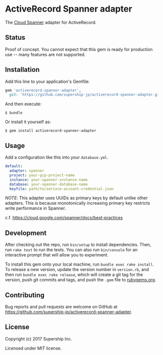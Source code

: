 # ActiveRecord Spanner adapter

The [Cloud Spanner](https://cloud.google.com/spanner/) adapter for ActiveRecord.

## Status
Proof of concept.
You cannot expect that this gem is ready for production use -- many features are not supported.

## Installation

Add this line to your application's Gemfile:

```ruby
gem 'activerecord-spanner-adapter',
  git: 'https://github.com/supership-jp/activerecord-spanner-adapter.git'
```

And then execute:

    $ bundle

Or install it yourself as:

    $ gem install activerecord-spanner-adapter

## Usage

Add a configuration like this into your `database.yml`.

```yaml
default:
  adapter: spanner
  project: your-gcp-project-name
  instance: your-spanner-instance-name
  database: your-spanner-database-name
  keyfile: path/to/serivce-account-credential.json
```

*NOTE*: This adapter uses UUIDs as primary keys by default unlike other adapters.
This is because monotonically increasing primary key restricts write performance in Spanner.

c.f. https://cloud.google.com/spanner/docs/best-practices


## Development

After checking out the repo, run `bin/setup` to install dependencies. Then, run `rake test` to run the tests. You can also run `bin/console` for an interactive prompt that will allow you to experiment.

To install this gem onto your local machine, run `bundle exec rake install`. To release a new version, update the version number in `version.rb`, and then run `bundle exec rake release`, which will create a git tag for the version, push git commits and tags, and push the `.gem` file to [rubygems.org](https://rubygems.org).

## Contributing

Bug reports and pull requests are welcome on GitHub at https://github.com/supership-jp/activerecord-spanner-adapter.

## License
Copyright (c) 2017 Supership Inc.

Licensed under MIT license.

